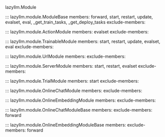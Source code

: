 lazyllm.Module

::: lazyllm.module.ModuleBase
    members: forward, start, restart, update, evalset, eval, _get_train_tasks, _get_deploy_tasks
    exclude-members:

::: lazyllm.module.ActionModule
    members: evalset
    exclude-members:

::: lazyllm.module.TrainableModule
    members: start, restart, update, evalset, eval
    exclude-members:

::: lazyllm.module.UrlModule
    members: 
    exclude-members:

::: lazyllm.module.ServerModule
    members: start, restart, evalset
    exclude-members:

::: lazyllm.module.TrialModule
    members: start
    exclude-members:

::: lazyllm.module.OnlineChatModule
    members:
    exclude-members:

::: lazyllm.module.OnlineEmbeddingModule
    members:
    exclude-members:

::: lazyllm.module.OnlineChatModuleBase
    members:
    exclude-members: forward

::: lazyllm.module.OnlineEmbeddingModuleBase
    members:
    exclude-members: forward
